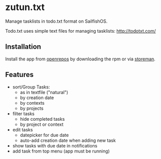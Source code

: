 # zutun.txt

Manage tasklists in todo.txt format on SailfishOS.

Todo.txt uses simple text files for managing tasklists: http://todotxt.com/

## Installation

Install the app from [openrepos](https://openrepos.net/content/fooxl/zutuntxt) by downloading the rpm or via [storeman](https://openrepos.net/content/osetr/storeman).

## Features

  - sort/Group Tasks:
    - as in textfile ("natural")
	- by creation date
	- by contexts
	- by projects
  - filter tasks
    - hide completed tasks
	- by project or context
  - edit tasks
    - datepicker for due date
	- auto-add creation date when adding new task
  - show tasks with due date in notifications
  - add task from top menu (app must be running)